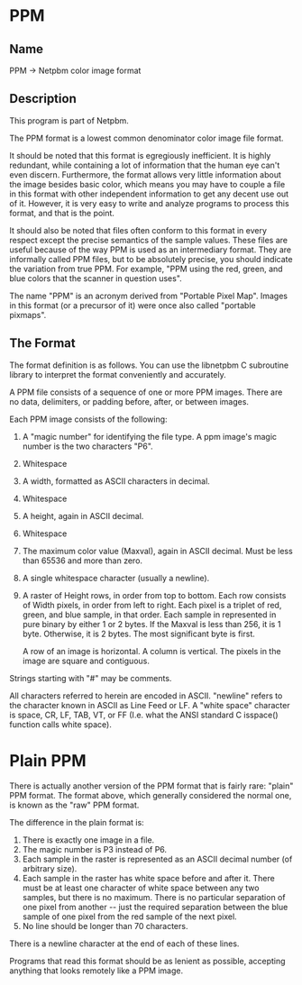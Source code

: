 # PPM

## Name

PPM -> Netpbm color image format

## Description

This program is part of Netpbm.

The PPM format is a lowest common denominator color image file format.

It should be noted that this format is egregiously inefficient. It is highly redundant, while containing a lot of information that the human eye can't even discern. Furthermore, the format allows very little information about the image besides basic color, which means you may have to couple a file in this format with other independent information to get any decent use out of it. However, it is very easy to write and analyze programs to process this format, and that is the point.

It should also be noted that files often conform to this format in every respect except the precise semantics of the sample values. These files are useful because of the way PPM is used as an intermediary format. They are informally called PPM files, but to be absolutely precise, you should indicate the variation from true PPM. For example, "PPM using the red, green, and blue colors that the scanner in question uses".

The name "PPM" is an acronym derived from "Portable Pixel Map". Images in this format (or a precursor of it) were once also called "portable pixmaps".

## The Format

The format definition is as follows. You can use the libnetpbm C subroutine library to interpret the format conveniently and accurately.

A PPM file consists of a sequence of one or more PPM images. There are no data, delimiters, or padding before, after, or between images.

Each PPM image consists of the following:

1. A "magic number" for identifying the file type. A ppm image's magic number is the two characters "P6".
2. Whitespace
3. A width, formatted as ASCII characters in decimal.
4. Whitespace
5. A height, again in ASCII decimal.
6. Whitespace
7. The maximum color value (Maxval), again in ASCII decimal. Must be less than 65536 and more than zero.
8. A single whitespace character (usually a newline).
9. A raster of Height rows, in order from top to bottom. Each row consists of Width pixels, in order from left to right. Each pixel is a triplet of red, green, and blue sample, in that order. Each sample in represented in pure binary by either 1 or 2 bytes. If the Maxval is less than 256, it is 1 byte. Otherwise, it is 2 bytes. The most significant byte is first.

   A row of an image is horizontal. A column is vertical. The pixels in the image are square and contiguous.

Strings starting with "#" may be comments.

All characters referred to herein are encoded in ASCII. "newline" refers to the character known in ASCII as Line Feed or LF. A "white space" character is space, CR, LF, TAB, VT, or FF (I.e. what the ANSI standard C isspace() function calls white space).

# Plain PPM

There is actually another version of the PPM format that is fairly rare: "plain" PPM format. The format above, which generally considered the normal one, is known as the "raw" PPM format. 

The difference in the plain format is:

1. There is exactly one image in a file.
2. The magic number is P3 instead of P6.
3. Each sample in the raster is represented as an ASCII decimal number (of arbitrary size).
4. Each sample in the raster has white space before and after it. There must be at least one character of white space between any two samples, but there is no maximum. There is no particular separation of one pixel from another -- just the required separation between the blue sample of one pixel from the red sample of the next pixel.
5. No line should be longer than 70 characters.

There is a newline character at the end of each of these lines.

Programs that read this format should be as lenient as possible, accepting anything that looks remotely like a PPM image.